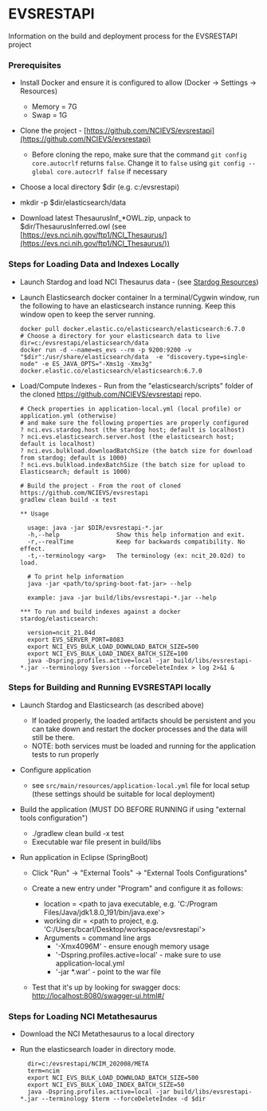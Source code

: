 # EVSRESTAPI

Information on the build and deployment process for the EVSRESTAPI project

### Prerequisites

* Install Docker and ensure it is configured to allow (Docker -> Settings -> Resources)
    * Memory = 7G
    * Swap = 1G
* Clone the project - [https://github.com/NCIEVS/evsrestapi](https://github.com/NCIEVS/evsrestapi)
    * Before cloning the repo, make sure that the command `git config core.autocrlf` returns `false`. Change it to `false` using `git config --global core.autocrlf false` if necessary

* Choose a local directory $dir (e.g. c:/evsrestapi)
* mkdir -p $dir/elasticsearch/data
* Download latest ThesaurusInf_*OWL.zip, unpack to $dir/ThesaurusInferred.owl (see [https://evs.nci.nih.gov/ftp1/NCI_Thesaurus/](https://evs.nci.nih.gov/ftp1/NCI_Thesaurus/))

### Steps for Loading Data and Indexes Locally

* Launch Stardog and load NCI Thesaurus data - (see [Stardog Resources](STARDOG.md))
* Launch Elasticsearch docker container 
In a terminal/Cygwin window, run the following to have an elasticsearch instance running. Keep this window open to keep the server running.

      docker pull docker.elastic.co/elasticsearch/elasticsearch:6.7.0
      # Choose a directory for your elasticsearch data to live
      dir=c:/evsrestapi/elasticsearch/data
      docker run -d --name=es_evs --rm -p 9200:9200 -v "$dir":/usr/share/elasticsearch/data  -e "discovery.type=single-node" -e ES_JAVA_OPTS="-Xms1g -Xmx3g"  docker.elastic.co/elasticsearch/elasticsearch:6.7.0


* Load/Compute Indexes - Run from the "elasticsearch/scripts" folder of the cloned https://github.com/NCIEVS/evsrestapi repo.

      # Check properties in application-local.yml (local profile) or application.yml (otherwise)
      # and make sure the following properties are properly configured 
      ? nci.evs.stardog.host (the stardog host; default is localhost) 
      ? nci.evs.elasticsearch.server.host (the elasticsearch host; default is localhost)
      ? nci.evs.bulkload.downloadBatchSize (the batch size for download from stardog; default is 1000)
      ? nci.evs.bulkload.indexBatchSize (the batch size for upload to Elasticsearch; default is 1000)

      # Build the project - From the root of cloned https://github.com/NCIEVS/evsrestapi
      gradlew clean build -x test
      
      ** Usage
      
        usage: java -jar $DIR/evsrestapi-*.jar
        -h,--help                Show this help information and exit.
        -r,--realTime            Keep for backwards compatibility. No effect.
        -t,--terminology <arg>   The terminology (ex: ncit_20.02d) to load.

        # To print help information
        java -jar <path/to/spring-boot-fat-jar> --help 
        
        example: java -jar build/libs/evsrestapi-*.jar --help
      
      *** To run and build indexes against a docker stardog/elasticsearch:

        version=ncit_21.04d
        export EVS_SERVER_PORT=8083
        export NCI_EVS_BULK_LOAD_DOWNLOAD_BATCH_SIZE=500
        export NCI_EVS_BULK_LOAD_INDEX_BATCH_SIZE=100
        java -Dspring.profiles.active=local -jar build/libs/evsrestapi-*.jar --terminology $version --forceDeleteIndex > log 2>&1 &


### Steps for Building and Running EVSRESTAPI locally

* Launch Stardog and Elasticsearch (as described above)
    * If loaded properly, the loaded artifacts should be persistent and you can take down and restart the docker processes and the data will still be there.
    * NOTE: both services must be loaded and running for the application tests to run properly
* Configure application
    * see `src/main/resources/application-local.yml` file for local setup (these settings should be suitable for local deployment)
* Build the application (MUST DO BEFORE RUNNING if using "external tools configuration")
    * ./gradlew clean build -x test
    * Executable war file present in build/libs

* Run application in Eclipse (SpringBoot)
    * Click "Run" -> "External Tools" -> "External Tools Configurations"
    * Create a new entry under "Program" and configure it as follows:
        * location = <path to java executable, e.g. 'C:/Program Files/Java/jdk1.8.0_191/bin/java.exe'>
        * working dir = <path to project, e.g. 'C:/Users/bcarl/Desktop/workspace/evsrestapi'>
        * Arguments = command line args
            * '-Xmx4096M' - ensure enough memory usage
            * '-Dspring.profiles.active=local' - make sure to use application-local.yml
            * '-jar *.war' - point to the war file

    * Test that it's up by looking for swagger docs: [http://localhost:8080/swagger-ui.html#/](http://localhost:8080/swagger-ui.html#/)

### Steps for Loading NCI Metathesaurus

* Download the NCI Metathesaurus to a local directory

* Run the elasticsearch loader in directory mode.

        dir=c:/evsrestapi/NCIM_202008/META
        term=ncim
        export NCI_EVS_BULK_LOAD_DOWNLOAD_BATCH_SIZE=500
        export NCI_EVS_BULK_LOAD_INDEX_BATCH_SIZE=50
        java -Dspring.profiles.active=local -jar build/libs/evsrestapi-*.jar --terminology $term --forceDeleteIndex -d $dir


